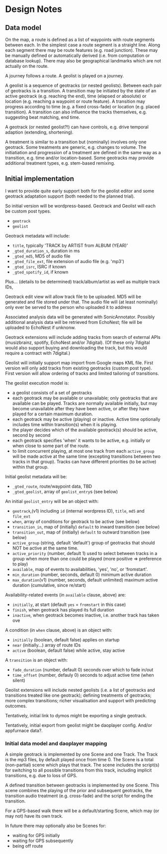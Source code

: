 # Design Notes

## Data model

On the map, a route is defined as a list of waypoints with route segments
between each. In the simplest case a route segment is a straight line.
Along each segment there may be route features (e.g. road junction). 
These may be manually defined or automatically derived (i.e. from
computation or database lookup). There may also be geographical landmarks 
which are not actually on the route.

A journey follows a route. A geolist is played on a journey.

A geolist is a sequence of geotracks (or nested geolists).
Between each pair of geotracks is a transition. 
A transition may be initiated by the state of an active geotrack 
(e.g. reaching the end), time (elapsed or absolute) or location
(e.g. reaching a waypoint or route feature). A transition may
progress according to time (e.g. a fixed cross-fade) or location
(e.g. placed transition). A transition can also influence the 
tracks themselves, e.g. suggesting beat matching, end time.

A geotrack (or nested geolist?!) can have controls, e.g. drive temporal
adaption (extending, shortening). 

A treatment is similar to a transition but (nominally) involves only
one geotrack. Some treatments are generic, e.g. changes to volume.
The initiatiation and progression of a treatment are defined in the same
way as a transition, e.g. time and/or location-based. Some geotracks may
provide additional treatment types, e.g. stem-based remixing.

## Initial implementation

I want to provide quite early support both for the geolist editor
and some geotrack adaptation support (both needed to the planned trial).

So initial version will be wordpress-based. Geotrack and Geolist will
each be custom post types. 
- `geotrack`
- `geolist`

Geotrack metadata will include:
- `title`, typically 'TRACK by ARTIST from ALBUM (YEAR)'
- `_gted_duration_s`, duration in ms
- `_gted_md5`, MD5 of audio file
- `_gted_file_ext`, file extension of audio file (e.g. 'mp3')
- `_gted_isrc`, ISRC if known
- `_gted_spotify_id`, if known

Plus... (details to be determined)
track/album/artist as well as multiple track IDs, 

Geotrack edit view will allow track
file to be uploaded. MD5 will be generated and file stored under that.
The audio file will (at least
nominally) only ever be served to the person who uploaded it to address

Associated analysis data will be generated with SonicAnnotator. 
Possibly additional analysis data will be retrieved from EchoNest; file will be
uploaded to EchoNest if unknonw. 

Geotrack extensions will include adding tracks from search of external
APIs (musizbrainz, spotify, EchoNest and/or 7digital). (Of these only
7digital would also support buying and downloading the track, but this
would require a contract with 7digital.)

Geolist will initially support map import from Google maps KML file.
First version will only add tracks from existing geotracks (custom post
type). First version will allow ordering of tracks and limited tailoring
of transitions.

The geolist execution model is:

- a geolist consists of a set of geotracks
- each geotrack may be available or unavailable; only geotracks that are available can be played. Tracks are normally available initially, but may become unavailable after they have been active, or after they have played for a certain maximum duration.
- each geotrack may be active (playing) or inactive. Active time optionally includes time within transition(s) when it is playing.
- the player decides which of the available geotrack(s) should be active, second by second
- each geotrack specifies 'when' it wants to be active, e.g. initially or when close to some part of the route.
- to limit concurrent playing, at most one track from each `active_group` will be made active at the same time (excepting transitions between two tracks in that group). Tracks can have different priorities (to be active) within that group.
 

Initial geolist metadata will be:
- `_gted_route`, route/waypoint data, TBD
- `_gted_geolist`, array of `geolist_entry`s (see below)

An initial `geolist_entry` will be an object with:
- `geotrack`,(v1) including `id` (internal wordpress ID), `title`, `md5` and `file_ext`
- `when`, array of conditions for geotrack to be active (see below)
- `transition_in`, map of (initially) `default` to inward transition (see below)
- `transition_out`, map of (initially) `default` to outward transition (see below)
- `active_group` (string, default 'default') group of geotracks that should NOT be active at the same time.
- `active_priority` (number, default 1) used to select between tracks in a group when more than one could be played (more positive => preference to play)
- `available`, map of events to availabilities, 'yes', 'no', or 'fromstart'.
- `min_duration` (number, seconds, default 0) minimum active duration
- `max_duration`(v1) (number, seconds, default unlimited) maximum active duration (cumulative, since re/start)

Availability-related events (in `available` clause, above) are:
- `initially`, at start (default `yes` = `fromstart` in this case)
- `finish`, when geotrack has played its full duration
- `inactive`, when geotrack becomes inactive, i.e. another track has taken ove

A condition (in `when` clause, above) is an object with:
- `initially` (boolean, default false) applies on startup
- `near` (initially...) array of route IDs
- `active` (boolean, default false) while active, stay active

A `transition` is an object with:
- `fade_duration` (number, default 0) seconds over which to fade in/out
- `time_offset` (number, defauly 0) seconds to adjust active time (when silent)

Geolist extensions will include nested geolists (i.e. a list of 
geotracks and transitions treated like one geotrack); defining treatments
of geotracks; more complex transitions; richer visualisation and 
support with predicting outcomes.

Tentatively, initial link to dymos might be exporting a  single geotrack.

Tentatively, initial export from geolist might be daoplayer config. And/or
appfurnace data?.

### Initial data model and daoplayer mapping

A simple geotrack is implemented by one Scene and one Track. The Track is the mp3 files, by default played once from time 0. The Scene is a total (non-partial) scene which plays that track. The scene includes the script(s) for switching to all possible transitions from this track, including implicit transitions, e.g. due to loss of GPS.

A defined transition between geotracks is implemented by one Scene. This scene combines the playing of the prior and subsequent geotracks, the transition audio treatment (e.g. cross-fade) and the script for ending the transition.

For a GPS-based walk there will be a default/starting Scene, which may (or may not) have its own track.

In future there may optionally also be Scenes for:
- waiting for GPS initially
- waiting for GPS subsequently
- being off route


